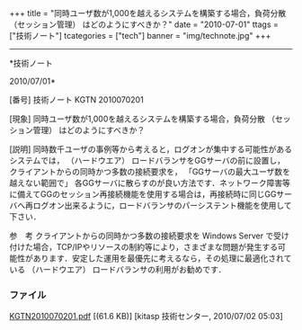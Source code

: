﻿+++
title = "同時ユーザ数が1,000を越えるシステムを構築する場合，負荷分散 （セッション管理） はどのようにすべきか？"
date = "2010-07-01"
ttags = ["技術ノート"]
tcategories = ["tech"]
banner = "img/technote.jpg"
+++

-----------------------------------------------------------------------------------------------------------------------------

*技術ノート

2010/07/01*


[番号]
技術ノート KGTN 2010070201

[現象]
同時ユーザ数が1,000を越えるシステムを構築する場合，負荷分散
（セッション管理） はどのようにすべきか？

[説明]
同時数千ユーザの事例等から考えると，ログオンが集中する可能性があるシステムでは，
（ハードウエア）
ロードバランサをGGサーバの前に設置し，クライアントからの同時かつ多数の接続要求を，
「GGサーバの最大ユーザ数を越えない範囲で」
各GGサーバに散らすのが良い方法です．ネットワーク障害等に備えてGGのセッション再接続機能を使用する場合は，再接続時に同じGGサーバへ再ログオン出来るように，ロードバランサのパーシステント機能を使用して下さい．

参　考
クライアントからの同時かつ多数の接続要求を Windows Server
で受け付けた場合，TCP/IPやリソースの制約等により，さまざまな問題が発生する可能性があります．安定した運用を最優先に考えるなら，その処理に最適化されている
（ハードウエア） ロードバランサの利用がお勧めです．


### ファイル

 
 


[KGTN2010070201.pdf](http://techreport.kitasp.net/attachments/download/218/KGTN2010070201.pdf)
 [(61.6 KB)] [kitasp 技術センター, 2010/07/02
05:03]


 


 

